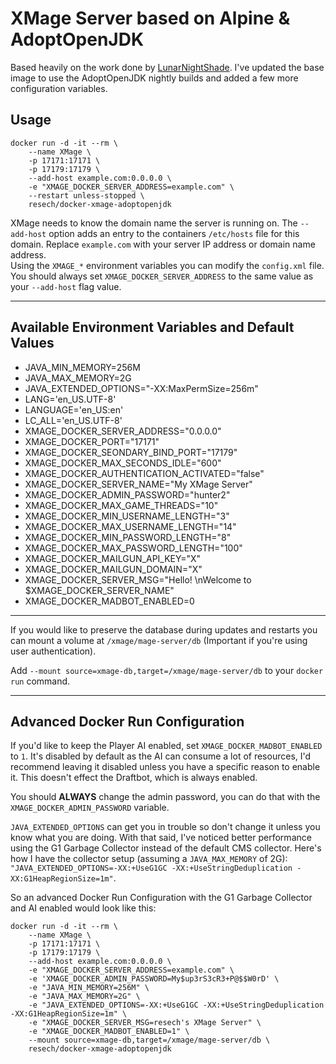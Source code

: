 # XMage Server based on Alpine & AdoptOpenJDK

Based heavily on the work done by [LunarNightShade](https://github.com/LunarNightShade/docker-xmage-openjdk). I've updated the base image to use the AdoptOpenJDK nightly builds and added a few more configuration variables.

## Usage
```
docker run -d -it --rm \
    --name XMage \
    -p 17171:17171 \
    -p 17179:17179 \
    --add-host example.com:0.0.0.0 \
    -e "XMAGE_DOCKER_SERVER_ADDRESS=example.com" \
    --restart unless-stopped \
    resech/docker-xmage-adoptopenjdk
```

XMage needs to know the domain name the server is running on. The `--add-host` option adds an entry to the containers `/etc/hosts` file for this domain. Replace `example.com` with your server IP address or domain name address.  
Using the `XMAGE_*` environment variables you can modify the `config.xml` file.  
You should always set `XMAGE_DOCKER_SERVER_ADDRESS` to the same value as your `--add-host` flag value.  

---

## Available Environment Variables and Default Values

+ JAVA_MIN_MEMORY=256M
+ JAVA_MAX_MEMORY=2G
+ JAVA_EXTENDED_OPTIONS="-XX:MaxPermSize=256m"
+ LANG='en_US.UTF-8'
+ LANGUAGE='en_US:en'
+ LC_ALL='en_US.UTF-8'
+ XMAGE_DOCKER_SERVER_ADDRESS="0.0.0.0"
+ XMAGE_DOCKER_PORT="17171"
+ XMAGE_DOCKER_SEONDARY_BIND_PORT="17179"
+ XMAGE_DOCKER_MAX_SECONDS_IDLE="600"
+ XMAGE_DOCKER_AUTHENTICATION_ACTIVATED="false"
+ XMAGE_DOCKER_SERVER_NAME="My XMage Server"
+ XMAGE_DOCKER_ADMIN_PASSWORD="hunter2"
+ XMAGE_DOCKER_MAX_GAME_THREADS="10"
+ XMAGE_DOCKER_MIN_USERNAME_LENGTH="3"
+ XMAGE_DOCKER_MAX_USERNAME_LENGTH="14"
+ XMAGE_DOCKER_MIN_PASSWORD_LENGTH="8"
+ XMAGE_DOCKER_MAX_PASSWORD_LENGTH="100"
+ XMAGE_DOCKER_MAILGUN_API_KEY="X"
+ XMAGE_DOCKER_MAILGUN_DOMAIN="X"
+ XMAGE_DOCKER_SERVER_MSG="Hello! \nWelcome to $XMAGE_DOCKER_SERVER_NAME"
+ XMAGE_DOCKER_MADBOT_ENABLED=0

---

If you would like to preserve the database during updates and restarts you can mount a volume at `/xmage/mage-server/db` (Important if you're using user authentication). 

Add `--mount source=xmage-db,target=/xmage/mage-server/db` to your `docker run` command.

---

## Advanced Docker Run Configuration

If you'd like to keep the Player AI enabled, set `XMAGE_DOCKER_MADBOT_ENABLED` to `1`. It's disabled by default as the AI can consume a lot of resources, I'd recommend leaving it disabled unless you have a specific reason to enable it. This doesn't effect the Draftbot, which is always enabled.

You should **ALWAYS** change the admin password, you can do that with the `XMAGE_DOCKER_ADMIN_PASSWORD` variable.

`JAVA_EXTENDED_OPTIONS` can get you in trouble so don't change it unless you know what you are doing. With that said, I've noticed better performance using the G1 Garbage Collector instead of the default CMS collector. Here's how I have the collector setup (assuming a `JAVA_MAX_MEMORY` of 2G): `"JAVA_EXTENDED_OPTIONS=-XX:+UseG1GC -XX:+UseStringDeduplication -XX:G1HeapRegionSize=1m"`. 

So an advanced Docker Run Configuration with the G1 Garbage Collector and AI enabled would look like this:
```
docker run -d -it --rm \
    --name XMage \
    -p 17171:17171 \
    -p 17179:17179 \
    --add-host example.com:0.0.0.0 \
    -e "XMAGE_DOCKER_SERVER_ADDRESS=example.com" \
    -e 'XMAGE_DOCKER_ADMIN_PASSWORD=My$up3rS3cR3+P@$$W0rD' \
    -e "JAVA_MIN_MEMORY=256M" \
    -e "JAVA_MAX_MEMORY=2G" \
    -e "JAVA_EXTENDED_OPTIONS=-XX:+UseG1GC -XX:+UseStringDeduplication -XX:G1HeapRegionSize=1m" \
    -e "XMAGE_DOCKER_SERVER_MSG=resech's XMage Server" \
    -e "XMAGE_DOCKER_MADBOT_ENABLED=1" \
    --mount source=xmage-db,target=/xmage/mage-server/db \
    resech/docker-xmage-adoptopenjdk
```
